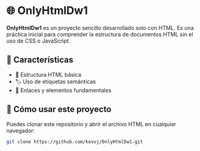 # 🌐 OnlyHtmlDw1  

**OnlyHtmlDw1** es un proyecto sencillo desarrollado solo con HTML. Es una práctica inicial para comprender la estructura de documentos HTML sin el uso de CSS o JavaScript.  

## 📌 Características  
- 📄 Estructura HTML básica  
- 🏷️ Uso de etiquetas semánticas  
- 🔗 Enlaces y elementos fundamentales  

## 🚀 Cómo usar este proyecto  
Puedes clonar este repositorio y abrir el archivo HTML en cualquier navegador:  

```sh
git clone https://github.com/kevvj/OnlyHtmlDw1.git
